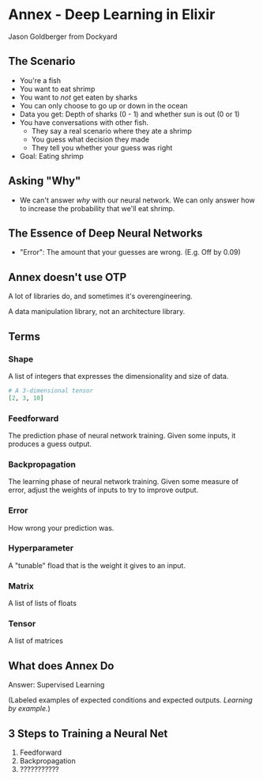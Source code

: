 # Annex - Deep Learning in Elixir

Jason Goldberger from Dockyard

## The Scenario

- You're a fish
- You want to eat shrimp
- You want to _not_ get eaten by sharks
- You can only choose to go up or down in the ocean
- Data you get: Depth of sharks (0 - 1) and whether sun is out (0 or 1)
- You have conversations with other fish.
  - They say a real scenario where they ate a shrimp
  - You guess what decision they made
  - They tell you whether your guess was right
- Goal: Eating shrimp

## Asking "Why"

- We can't answer _why_ with our neural network. We can only answer how to increase the probability that we'll eat shrimp.

## The Essence of Deep Neural Networks

- "Error": The amount that your guesses are wrong. (E.g. Off by 0.09)

## Annex doesn't use OTP

A lot of libraries do, and sometimes it's overengineering.

A data manipulation library, not an architecture library.

## Terms

### Shape

A list of integers that expresses the dimensionality and size of data.

```elixir
# A 3-dimensional tensor
[2, 3, 10]
```

### Feedforward

The prediction phase of neural network training. Given some inputs, it produces a guess output.

### Backpropagation

The learning phase of neural network training. Given some measure of error, adjust the weights of inputs to try to improve output.

### Error

How wrong your prediction was.

### Hyperparameter

A "tunable" fload that is the weight it gives to an input.

### Matrix

A list of lists of floats

### Tensor

A list of matrices

## What does Annex Do

Answer: Supervised Learning

(Labeled examples of expected conditions and expected outputs. *Learning by example.*)

## 3 Steps to Training a Neural Net

1. Feedforward
2. Backpropagation
3. ???????????
